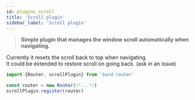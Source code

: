 ```yaml
---
id: plugins_scroll
title: 'Scroll plugin'
sidebar_label: 'Scroll plugin'
---
```


> **Simple plugin that manages the window scroll automatically when navigating.**

Currently it resets the scroll back to top when navigating.  
It could be extended to restore scroll on going back. (ask in an issue)

```js
import {Router, scrollPlugin} from 'bard-router'

const router = new Router(/*...*/)
scrollPlugin.register(router)
```
